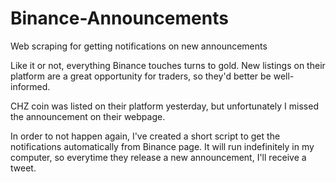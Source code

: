 # Binance-Announcements
Web scraping for getting notifications on new announcements

Like it or not, everything Binance touches turns to gold. New listings on their platform are a great opportunity for traders, so they'd better be well-informed.

CHZ coin was listed on their platform yesterday, but unfortunately I missed the announcement on their webpage.

In order to not happen again, I've created a short script to get the notifications automatically from Binance page. It will run indefinitely in my computer, so everytime they release a new announcement, I'll receive a tweet.
